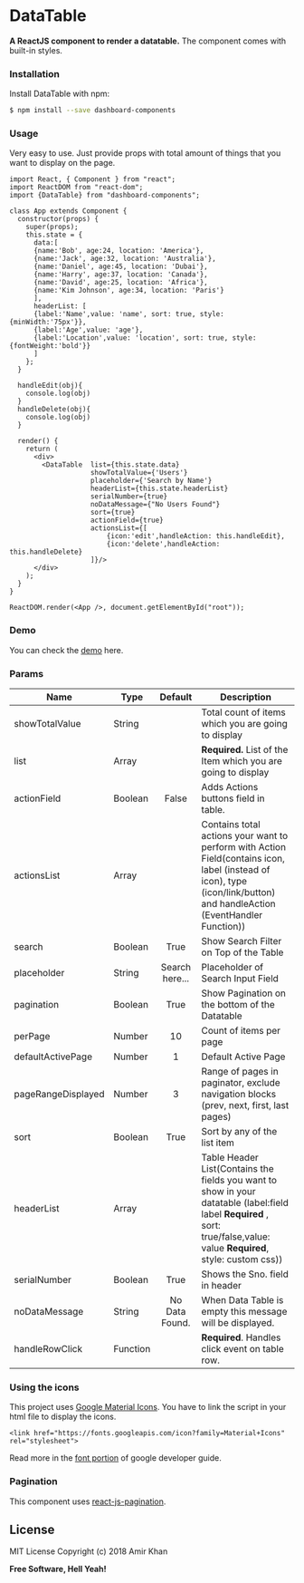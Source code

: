 # DataTable
**A ReactJS component to render a datatable.**
The component comes with built-in styles.
### Installation
Install DataTable with npm:
```sh
$ npm install --save dashboard-components
```

### Usage
Very easy to use. Just provide props with total amount of things that you want to display on the page.

```
import React, { Component } from "react";
import ReactDOM from "react-dom";
import {DataTable} from "dashboard-components";

class App extends Component {
  constructor(props) {
    super(props);
    this.state = {
      data:[
      {name:'Bob', age:24, location: 'America'},
      {name:'Jack', age:32, location: 'Australia'},
      {name:'Daniel', age:45, location: 'Dubai'},
      {name:'Harry', age:37, location: 'Canada'},
      {name:'David', age:25, location: 'Africa'},
      {name:'Kim Johnson', age:34, location: 'Paris'}
      ],
      headerList: [
      {label:'Name',value: 'name', sort: true, style: {minWidth:'75px'}},
      {label:'Age',value: 'age'},
      {label:'Location',value: 'location', sort: true, style: {fontWeight:'bold'}}
      ]
    };
  }

  handleEdit(obj){
    console.log(obj)
  }
  handleDelete(obj){
    console.log(obj)
  }

  render() {
    return (
      <div>
        <DataTable  list={this.state.data}
                    showTotalValue={'Users'}
                    placeholder={'Search by Name'}
                    headerList={this.state.headerList}
                    serialNumber={true}
                    noDataMessage={"No Users Found"}
                    sort={true}
                    actionField={true}
                    actionsList={[
                        {icon:'edit',handleAction: this.handleEdit},
                        {icon:'delete',handleAction: this.handleDelete}
                    ]}/>
      </div>
    );
  }
}

ReactDOM.render(<App />, document.getElementById("root"));

```

### Demo

You can check the [demo](https://amirkhanofficial.github.io/dashboard-components) here.

### Params

| Name | Type | Default | Description |
| --- | --- | :---: | --- |
| showTotalValue | String |    | Total count of items which you are going to display
| list | Array |    | **Required.** List of the Item which you are going to display
| actionField | Boolean  | False | Adds Actions buttons field in table.
| actionsList  | Array |    | Contains total actions your want to perform with Action Field(contains  icon, label (instead of icon), type (icon/link/button) and handleAction (EventHandler Function))
| search | Boolean | True | Show Search Filter on Top of the Table
| placeholder | String | Search here... | Placeholder of Search Input Field
| pagination | Boolean | True | Show Pagination on the bottom of the Datatable
| perPage | Number | 10 | Count of items per page
| defaultActivePage | Number | 1 | Default Active Page
| pageRangeDisplayed | Number | 3 | Range of pages in paginator, exclude navigation blocks (prev, next, first, last pages)
| sort | Boolean | True | Sort by any of the list item
| headerList | Array |   | Table Header List(Contains the fields you want to show in your datatable (label:field label **Required** , sort: true/false,value: value **Required**, style: custom css))
| serialNumber | Boolean | True | Shows the Sno. field in header
| noDataMessage | String | No Data Found. | When Data Table is empty this message will be displayed.
| handleRowClick | Function |    | **Required**. Handles click event on table row.

### Using the icons
This project uses [Google Material Icons](https://material.io/tools/icons/). You have to link the script in your html file to display the icons.
```
<link href="https://fonts.googleapis.com/icon?family=Material+Icons" rel="stylesheet">
```
Read more in the [font portion](https://google.github.io/material-design-icons/#icon-font-for-the-web) of google developer guide.

### Pagination
This component uses [react-js-pagination](https://www.npmjs.com/package/react-js-pagination).

License
----
MIT License
Copyright (c) 2018 Amir Khan

**Free Software, Hell Yeah!**
